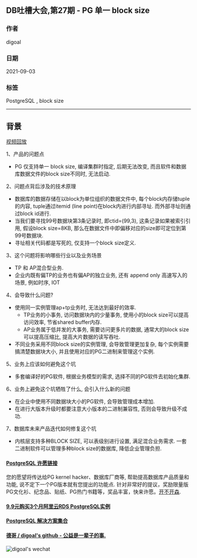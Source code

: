 ## DB吐槽大会,第27期 - PG 单一 block size  
  
### 作者  
digoal  
  
### 日期  
2021-09-03  
  
### 标签  
PostgreSQL , block size   
  
----  
  
## 背景  
[视频回放]()  
  
1、产品的问题点  
- PG 仅支持单一 block size, 编译集群时指定, 后期无法改变, 而且软件和数据库数据文件的block size不同时, 无法启动.   
  
2、问题点背后涉及的技术原理  
- 数据库的数据存储在以block为单位组织的数据文件中, 每个block内存储tuple的内容, tuple通过itemid (line point)在block内进行内部寻址. 而外部寻址则通过block id进行.   
- 当我们要寻找99号数据块第3条记录时, 即ctid=(99,3), 这条记录如果被索引引用, 假设block size=8KB, 那么在数据文件中即偏移对应的size即可定位到第99号数据块.   
- 寻址相关代码都是写死的, 仅支持一个block size定义.   
  
3、这个问题将影响哪些行业以及业务场景  
- TP 和 AP混合型业务.   
- 企业内既有偏TP的业务也有偏AP的独立业务, 还有 append only 高速写入的场景, 例如时序, IOT   
  
4、会导致什么问题?   
- 使用同一实例管理ap+tp业务时, 无法达到最好的效率.  
    - TP业务的小事务, 访问数据块内的少量事务, 使用小的block size可以提高访问效率, 节省shared buffer内存.   
    - AP业务属于低并发的大事务, 需要访问更多片的数据, 通常大的block size可以提高压缩比, 提高大片数据的读写吞吐.   
- 不同业务采用不同block size的实例管理, 会导致管理更加复杂, 每个实例需要搞清楚数据块大小, 并且使用对应的PG二进制来管理这个实例.   
  
5、业务上应该如何避免这个坑  
- 多套编译好的PG软件, 根据业务模型的需求, 选择不同的PG软件去初始化集群.    
  
6、业务上避免这个坑牺牲了什么, 会引入什么新的问题  
- 在企业中使用不同数据块大小的PG软件, 会导致管理成本增加.  
- 在进行大版本升级时都要注意大小版本的二进制兼容性, 否则会导致升级不成功.   
  
7、数据库未来产品迭代如何修复这个坑  
- 内核层支持多种BLOCK SIZE, 可以表级别进行设置, 满足混合业务需求.  一套二进制软件可以管理多种block size的数据库, 降低企业管理负担.   
  
    
  
#### [PostgreSQL 许愿链接](https://github.com/digoal/blog/issues/76 "269ac3d1c492e938c0191101c7238216")
您的愿望将传达给PG kernel hacker、数据库厂商等, 帮助提高数据库产品质量和功能, 说不定下一个PG版本就有您提出的功能点. 针对非常好的提议，奖励限量版PG文化衫、纪念品、贴纸、PG热门书籍等，奖品丰富，快来许愿。[开不开森](https://github.com/digoal/blog/issues/76 "269ac3d1c492e938c0191101c7238216").  
  
  
#### [9.9元购买3个月阿里云RDS PostgreSQL实例](https://www.aliyun.com/database/postgresqlactivity "57258f76c37864c6e6d23383d05714ea")
  
  
#### [PostgreSQL 解决方案集合](https://yq.aliyun.com/topic/118 "40cff096e9ed7122c512b35d8561d9c8")
  
  
#### [德哥 / digoal's github - 公益是一辈子的事.](https://github.com/digoal/blog/blob/master/README.md "22709685feb7cab07d30f30387f0a9ae")
  
  
![digoal's wechat](../pic/digoal_weixin.jpg "f7ad92eeba24523fd47a6e1a0e691b59")
  
